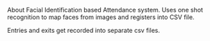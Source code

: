 About
Facial Identification based Attendance system. Uses one shot recognition to map faces from images and registers into CSV file.


Entries and exits get recorded into separate csv files.
